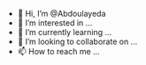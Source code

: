 - 👋 Hi, I’m @Abdoulayeda
- 👀 I’m interested in ...
- 🌱 I’m currently learning ...
- 💞️ I’m looking to collaborate on ...
- 📫 How to reach me ...

<!---
Abdoulayeda/Abdoulayeda is a ✨ special ✨ repository because its `README.md` (this file) appears on your GitHub profile.
You can click the Preview link to take a look at your changes.
--->
